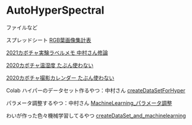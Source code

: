 ﻿# AutoHyperSpectral

ファイルなど

スプレッドシート
[RGB葉画像集計表](https://docs.google.com/spreadsheets/d/1tbNKAV7CB1danPvVfIgWWCt4ZDSwH8v4kQqMqWD5iSs/edit#gid=0)

[2021カボチャ実験ラベルメモ 中村さん修論](https://docs.google.com/spreadsheets/d/1A35fo5pXOAmIu4tNjp6b3REp1l8pscE4r0eMGdCGqJQ/edit#gid=0)

[2020カボチャ温湿度 たぶん使わない](https://docs.google.com/spreadsheets/d/1UVVwuiF20nDGDa4w5a48dML68_E-bIod-TwXK8q-52s/edit#gid=0)

[2020カボチャ撮影カレンダー たぶん使わない](https://docs.google.com/spreadsheets/d/1uWR2foyTC3ZjNgtb7cK55GopVFKTn20mrD3ev14XPso/edit#gid=0)

Colab
ハイパーのデータセット作るやつ：中村さん
[createDataSetForHyper](https://colab.research.google.com/drive/1dSaaOZigCdl3nb-4byRTb4THE6aBM8wY?hl=ja)

パラメータ調整するやつ：中村さん
[MachineLearning_パラメータ調整](https://colab.research.google.com/drive/1qPUF7j6s1BdnbcI4H3NOcFfxRyeBaAcU?usp=sharing)

わいが作った色々機械学習してるやつ
[createDataSet_and_machinelearning](https://colab.research.google.com/drive/14YXSF-pd3QE7KFa7iMkX6nj1nJUEW06_?hl=ja)
